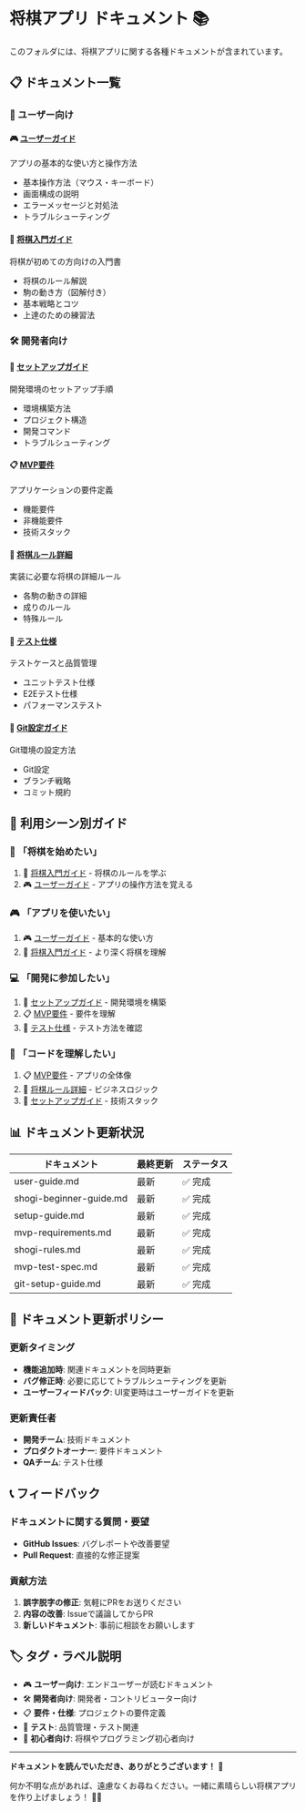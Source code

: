 # 将棋アプリ ドキュメント 📚

このフォルダには、将棋アプリに関する各種ドキュメントが含まれています。

## 📋 ドキュメント一覧

### 👥 ユーザー向け

#### 🎮 [ユーザーガイド](./user-guide.md)
アプリの基本的な使い方と操作方法
- 基本操作方法（マウス・キーボード）
- 画面構成の説明
- エラーメッセージと対処法
- トラブルシューティング

#### 🏯 [将棋入門ガイド](./shogi-beginner-guide.md)
将棋が初めての方向けの入門書
- 将棋のルール解説
- 駒の動き方（図解付き）
- 基本戦略とコツ
- 上達のための練習法

### 🛠️ 開発者向け

#### 🚀 [セットアップガイド](./setup-guide.md)
開発環境のセットアップ手順
- 環境構築方法
- プロジェクト構造
- 開発コマンド
- トラブルシューティング

#### 📋 [MVP要件](./requirements/mvp-requirements.md)
アプリケーションの要件定義
- 機能要件
- 非機能要件
- 技術スタック

#### 🏯 [将棋ルール詳細](./requirements/shogi-rules.md)
実装に必要な将棋の詳細ルール
- 各駒の動きの詳細
- 成りのルール
- 特殊ルール

#### 🧪 [テスト仕様](./test-specifications/mvp-test-spec.md)
テストケースと品質管理
- ユニットテスト仕様
- E2Eテスト仕様
- パフォーマンステスト

#### 🔧 [Git設定ガイド](./git-setup-guide.md)
Git環境の設定方法
- Git設定
- ブランチ戦略
- コミット規約

## 🎯 利用シーン別ガイド

### 🔰 「将棋を始めたい」
1. 📖 [将棋入門ガイド](./shogi-beginner-guide.md) - 将棋のルールを学ぶ
2. 🎮 [ユーザーガイド](./user-guide.md) - アプリの操作方法を覚える

### 🎮 「アプリを使いたい」
1. 🎮 [ユーザーガイド](./user-guide.md) - 基本的な使い方
2. 🏯 [将棋入門ガイド](./shogi-beginner-guide.md) - より深く将棋を理解

### 💻 「開発に参加したい」
1. 🚀 [セットアップガイド](./setup-guide.md) - 開発環境を構築
2. 📋 [MVP要件](./requirements/mvp-requirements.md) - 要件を理解
3. 🧪 [テスト仕様](./test-specifications/mvp-test-spec.md) - テスト方法を確認

### 🔧 「コードを理解したい」
1. 📋 [MVP要件](./requirements/mvp-requirements.md) - アプリの全体像
2. 🏯 [将棋ルール詳細](./requirements/shogi-rules.md) - ビジネスロジック
3. 🚀 [セットアップガイド](./setup-guide.md) - 技術スタック

## 📊 ドキュメント更新状況

| ドキュメント | 最終更新 | ステータス |
|---|---|---|
| user-guide.md | 最新 | ✅ 完成 |
| shogi-beginner-guide.md | 最新 | ✅ 完成 |
| setup-guide.md | 最新 | ✅ 完成 |
| mvp-requirements.md | 最新 | ✅ 完成 |
| shogi-rules.md | 最新 | ✅ 完成 |
| mvp-test-spec.md | 最新 | ✅ 完成 |
| git-setup-guide.md | 最新 | ✅ 完成 |

## 🔄 ドキュメント更新ポリシー

### 更新タイミング
- **機能追加時**: 関連ドキュメントを同時更新
- **バグ修正時**: 必要に応じてトラブルシューティングを更新
- **ユーザーフィードバック**: UI変更時はユーザーガイドを更新

### 更新責任者
- **開発チーム**: 技術ドキュメント
- **プロダクトオーナー**: 要件ドキュメント
- **QAチーム**: テスト仕様

## 📞 フィードバック

### ドキュメントに関する質問・要望
- **GitHub Issues**: バグレポートや改善要望
- **Pull Request**: 直接的な修正提案

### 貢献方法
1. **誤字脱字の修正**: 気軽にPRをお送りください
2. **内容の改善**: Issueで議論してからPR
3. **新しいドキュメント**: 事前に相談をお願いします

## 🏷️ タグ・ラベル説明

- 🎮 **ユーザー向け**: エンドユーザーが読むドキュメント
- 🛠️ **開発者向け**: 開発者・コントリビューター向け
- 📋 **要件・仕様**: プロジェクトの要件定義
- 🧪 **テスト**: 品質管理・テスト関連
- 🔰 **初心者向け**: 将棋やプログラミング初心者向け

---

**ドキュメントを読んでいただき、ありがとうございます！** 🙏

何か不明な点があれば、遠慮なくお尋ねください。一緒に素晴らしい将棋アプリを作り上げましょう！ 💪✨